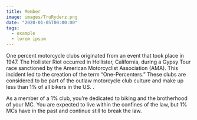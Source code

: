 ```yaml
---
title: Member
image: images/TruRyderz.png
date: "2020-01-05T00:00:00"
tags:
  - example
  - lorem ipsum
---
```

One percent motorcycle clubs originated from an event that took place in 1947. The Hollister Riot occurred in Hollister, California, during a Gypsy Tour race sanctioned by the American Motorcyclist Association (AMA). This incident led to the creation of the term “One-Percenters.” These clubs are considered to be part of the outlaw motorcycle club culture and make up less than 1% of all bikers in the US. .
<!-- more -->
As a member of a 1% club, you’re dedicated to biking and the brotherhood of your MC. You are expected to live within the confines of the law, but 1% MCs have in the past and continue still to break the law.
